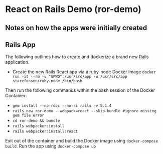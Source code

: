 # React on Rails Demo (ror-demo)
## Notes on how the apps were initially created
## Rails App

The following outlines how to create and dockerize a brand new Rails application.

* Create the new Rails React app via a ruby-node Docker Image `docker run -it --rm -v "$PWD":/usr/src/app -w /usr/src/app starefossen/ruby-node /bin/bash` 

Then run the following commands within the bash session of the Docker Container:

* `gem install --no-rdoc --no-ri rails -v 5.1.4`
* `rails new ror-demo --webpack=react --skip-bundle #ignore missing gem file error`
* `cd ror-demo && bundle`
* `rails webpacker:install`
* `rails webpacker:install:react`

Exit out of the container and build the Docker image using `docker-compose build`. 
Run the app using `docker-compose up`